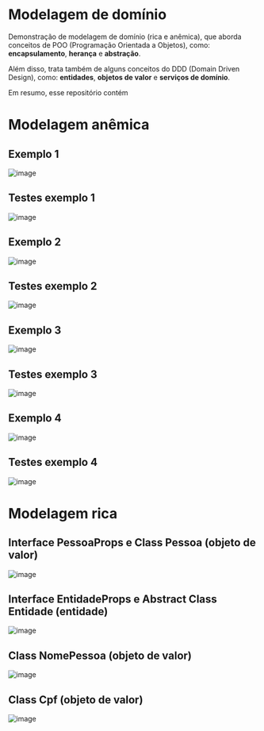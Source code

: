 # Modelagem de domínio

Demonstração de modelagem de domínio (rica e anêmica), que aborda conceitos de POO (Programação Orientada a Objetos), como: **encapsulamento**, **herança** e **abstração**.

Além disso, trata também de alguns conceitos do DDD (Domain Driven Design), como: **entidades**, **objetos de valor** e **serviços de domínio**.

Em resumo, esse repositório contém

# Modelagem anêmica
## Exemplo 1 
![image](https://github.com/user-attachments/assets/8c4afa78-1501-4e10-9f02-66afdbac4853)
## Testes exemplo 1
![image](https://github.com/user-attachments/assets/fe96c734-16aa-4abf-a215-9caf7517a235)
## Exemplo 2
![image](https://github.com/user-attachments/assets/9eaf6152-d44d-409b-92f3-9c0da08497fa)
## Testes exemplo 2
![image](https://github.com/user-attachments/assets/6dafc643-8b23-4ad8-9ffd-3893e784fe44)
## Exemplo 3
![image](https://github.com/user-attachments/assets/6e004d68-187f-44b7-b8c4-9f8a0be94dbb)
## Testes exemplo 3
![image](https://github.com/user-attachments/assets/0e4c93a6-2676-4904-b7cf-c76925c6368e)
## Exemplo 4
![image](https://github.com/user-attachments/assets/7863a6df-17d3-49b6-bd7b-e077b5fd817f)
## Testes exemplo 4
![image](https://github.com/user-attachments/assets/7513eb43-f1a7-4eda-b693-7e97f799c8ff)

# Modelagem rica
## Interface PessoaProps e Class Pessoa (objeto de valor)
![image](https://github.com/user-attachments/assets/6c609d02-747a-4046-abe0-5fb84eb26ac7)
## Interface EntidadeProps e Abstract Class Entidade (entidade)
![image](https://github.com/user-attachments/assets/719996fd-3361-4a09-8723-32f19c060957)
## Class NomePessoa (objeto de valor)
![image](https://github.com/user-attachments/assets/896d7895-bc60-4dd4-9f65-b5b2680f818c)
## Class Cpf (objeto de valor)
![image](https://github.com/user-attachments/assets/15bab552-2035-4aac-bd99-ecf1f4cfdd0e)

